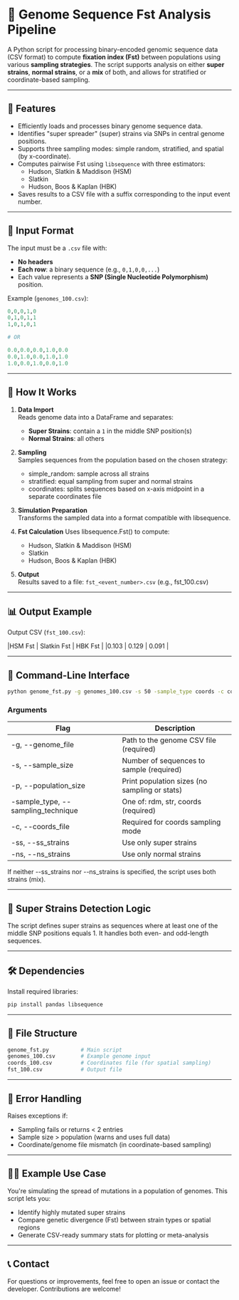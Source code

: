 # 🧬 Genome Sequence Fst Analysis Pipeline

A Python script for processing binary-encoded genomic sequence data (CSV format) to compute **fixation index (Fst)** between populations using various **sampling strategies**. The script supports analysis on either **super strains**, **normal strains**, or a **mix** of both, and allows for stratified or coordinate-based sampling.

---

## 📌 Features

- Efficiently loads and processes binary genome sequence data.
- Identifies "super spreader" (super) strains via SNPs in central genome positions.
- Supports three sampling modes: simple random, stratified, and spatial (by x-coordinate).
- Computes pairwise Fst using `libsequence` with three estimators:
  - Hudson, Slatkin & Maddison (HSM)
  - Slatkin
  - Hudson, Boos & Kaplan (HBK)
- Saves results to a CSV file with a suffix corresponding to the input event number.

---

## 📁 Input Format

The input must be a `.csv` file with:

- **No headers**
- **Each row**: a binary sequence (e.g., `0,1,0,0,...`)
- Each value represents a **SNP (Single Nucleotide Polymorphism)** position.

Example (`genomes_100.csv`):

```python
0,0,0,1,0
0,1,0,1,1
1,0,1,0,1

# OR

0.0,0.0,0.0,1.0,0.0
0.0,1.0,0.0,1.0,1.0
1.0,0.0,1.0,0.0,1.0
```

---

## 🚀 How It Works

1. **Data Import**  
   Reads genome data into a DataFrame and separates:
   - **Super Strains**: contain a `1` in the middle SNP position(s)
   - **Normal Strains**: all others

2. **Sampling**  
    Samples sequences from the population based on the chosen strategy:
    - simple_random: sample across all strains
    - stratified: equal sampling from super and normal strains
    - coordinates: splits sequences based on x-axis midpoint in a separate coordinates file

3. **Simulation Preparation**  
    Transforms the sampled data into a format compatible with libsequence.

4. **Fst Calculation**
    Uses libsequence.Fst() to compute:
    - Hudson, Slatkin & Maddison (HSM)
    - Slatkin
    - Hudson, Boos & Kaplan (HBK)

5. **Output**  
    Results saved to a file: `fst_<event_number>.csv` (e.g., fst_100.csv)

---

## 📊 Output Example

Output CSV (`fst_100.csv`):

|HSM Fst | Slatkin Fst | HBK Fst |
|0.103 | 0.129 | 0.091 |

---

## 🧪 Command-Line Interface
```bash
python genome_fst.py -g genomes_100.csv -s 50 -sample_type coords -c coords_100.csv
``` 

### Arguments
Flag | Description|
|-----------|--------------|
|-g, --genome_file | Path to the genome CSV file (required) |
|-s, --sample_size | Number of sequences to sample (required) |
|-p, --population_size | Print population sizes (no sampling or stats) |
|-sample_type, --sampling_technique | One of: rdm, str, coords (required) |
|-c, --coords_file | Required for coords sampling mode |
|-ss, --ss_strains | Use only super strains |
|-ns, --ns_strains | Use only normal strains |

If neither --ss_strains nor --ns_strains is specified, the script uses both strains (mix).

---

## 🧬 Super Strains Detection Logic
The script defines super strains as sequences where at least one of the middle SNP positions equals 1. It handles both even- and odd-length sequences.

---

## 🛠 Dependencies
Install required libraries:

```bash
pip install pandas libsequence
```

---

## 📂 File Structure
```bash
genome_fst.py          # Main script
genomes_100.csv        # Example genome input
coords_100.csv         # Coordinates file (for spatial sampling)
fst_100.csv            # Output file
```

---

## 🔐 Error Handling
Raises exceptions if:
- Sampling fails or returns < 2 entries
- Sample size > population (warns and uses full data)
- Coordinate/genome file mismatch (in coordinate-based sampling)

---

## 👨‍🔬 Example Use Case
You're simulating the spread of mutations in a population of genomes. This script lets you:
- Identify highly mutated super strains
- Compare genetic divergence (Fst) between strain types or spatial regions
- Generate CSV-ready summary stats for plotting or meta-analysis

---

## 📞 Contact
For questions or improvements, feel free to open an issue or contact the developer. Contributions are welcome!